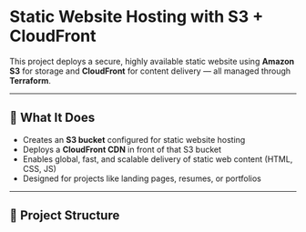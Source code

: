 # Static Website Hosting with S3 + CloudFront

This project deploys a secure, highly available static website using **Amazon S3** for storage and **CloudFront** for content delivery — all managed through **Terraform**.

---

## 🔧 What It Does

- Creates an **S3 bucket** configured for static website hosting  
- Deploys a **CloudFront CDN** in front of that S3 bucket  
- Enables global, fast, and scalable delivery of static web content (HTML, CSS, JS)  
- Designed for projects like landing pages, resumes, or portfolios

---

## 📁 Project Structure
